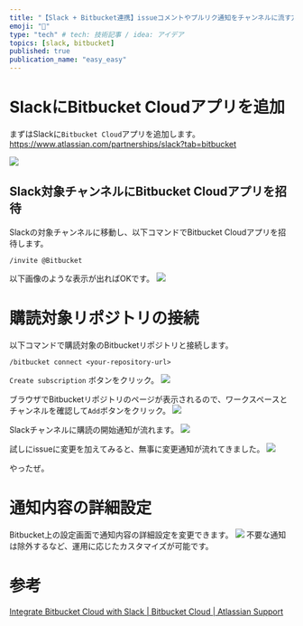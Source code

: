```yaml
---
title: "【Slack + Bitbucket連携】issueコメントやプルリク通知をチャンネルに流す方法"
emoji: "🔔"
type: "tech" # tech: 技術記事 / idea: アイデア
topics: [slack, bitbucket]
published: true
publication_name: "easy_easy"
---
```


# SlackにBitbucket Cloudアプリを追加
まずはSlackに`Bitbucket Cloud`アプリを追加します。
https://www.atlassian.com/partnerships/slack?tab=bitbucket

![](https://storage.googleapis.com/zenn-user-upload/l0efcqnl4j7sbjtvxbqkby3qhl4d)

## Slack対象チャンネルにBitbucket Cloudアプリを招待
Slackの対象チャンネルに移動し、以下コマンドでBitbucket Cloudアプリを招待します。
```
/invite @Bitbucket
```
以下画像のような表示が出ればOKです。
![](https://storage.googleapis.com/zenn-user-upload/g80ntgeqyji24n9lwtw6rpwcr1ax)


# 購読対象リポジトリの接続
以下コマンドで購読対象のBitbucketリポジトリと接続します。
```
/bitbucket connect <your-repository-url>
```

`Create subscription` ボタンをクリック。
![](https://storage.googleapis.com/zenn-user-upload/q004ah3bcy4gvcob6bxz2ep166vp)

ブラウザでBitbucketリポジトリのページが表示されるので、ワークスペースとチャンネルを確認して`Add`ボタンをクリック。
![](https://storage.googleapis.com/zenn-user-upload/dfcloh5u00wy6kbac5qv7zev9qsh)

Slackチャンネルに購読の開始通知が流れます。
![](https://storage.googleapis.com/zenn-user-upload/s6gxiyhnwc7sj36fw9uis1iyrib8)

試しにissueに変更を加えてみると、無事に変更通知が流れてきました。
![](https://storage.googleapis.com/zenn-user-upload/ru0farv1x9f3egmd8bwcer4lyph8)

やったぜ。
# 通知内容の詳細設定
Bitbucket上の設定画面で通知内容の詳細設定を変更できます。
![](https://storage.googleapis.com/zenn-user-upload/oy6e0tdzrkmbsy23cddbmxmc0nlk)
不要な通知は除外するなど、運用に応じたカスタマイズが可能です。

# 参考
[Integrate Bitbucket Cloud with Slack | Bitbucket Cloud | Atlassian Support](https://support.atlassian.com/bitbucket-cloud/docs/integrate-bitbucket-cloud-with-slack/ )
